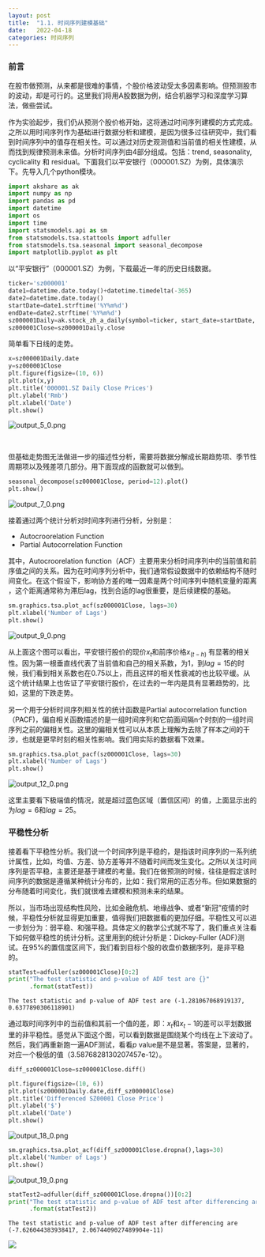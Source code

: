 ```yaml
---
layout: post
title:  "1.1. 时间序列建模基础"
date:   2022-04-18 
categories: 时间序列
---
```


### 前言

在股市做预测，从来都是很难的事情，个股价格波动受太多因素影响。但预测股市的波动，却是可行的。这里我们将用A股数据为例，结合机器学习和深度学习算法，做些尝试。

作为实验起步，我们仍从预测个股价格开始，这将通过时间序列建模的方式完成。之所以用时间序列作为基础进行数据分析和建模，是因为很多过往研究中，我们看到时间序列中的值存在相关性。可以通过对历史观测值和当前值的相关性建模，从而找到规律预测未来值。分析时间序列由4部分组成。包括：trend, seasonality, cyclicality 和 residual。下面我们以平安银行（000001.SZ）为例，具体演示下。先导入几个python模块。


```python
import akshare as ak
import numpy as np
import pandas as pd
import datetime
import os
import time
import statsmodels.api as sm
from statsmodels.tsa.stattools import adfuller
from statsmodels.tsa.seasonal import seasonal_decompose
import matplotlib.pyplot as plt
```


以“平安银行”（000001.SZ）为例，下载最近一年的历史日线数据。


```python
ticker='sz000001'
date1=datetime.date.today()+datetime.timedelta(-365)
date2=datetime.date.today()
startDate=date1.strftime('%Y%m%d')
endDate=date2.strftime('%Y%m%d')
sz000001Daily=ak.stock_zh_a_daily(symbol=ticker, start_date=startDate, end_date=endDate, adjust="qfq")
sz000001Close=sz000001Daily.close
```


简单看下日线的走势。


```python
x=sz000001Daily.date
y=sz000001Close
plt.figure(figsize=(10, 6))
plt.plot(x,y)
plt.title('000001.SZ Daily Close Prices')
plt.ylabel('Rmb')
plt.xlabel('Date')
plt.show()
```


![output_5_0.png](https://s2.loli.net/2022/04/18/FnSNatkLT75UpbC.png)

​    

但基础走势图无法做进一步的描述性分析，需要将数据分解成长期趋势项、季节性周期项以及残差项几部分。用下面现成的函数就可以做到。


```python
seasonal_decompose(sz000001Close, period=12).plot()
plt.show()
```


![output_7_0.png](https://s2.loli.net/2022/04/18/6OuwtK1QqjLZVId.png)


接着通过两个统计分析对时间序列进行分析，分别是：
* Autocroorelation Function 
* Partial Autocorrelation Function 


其中，Autocroorelation function（ACF）主要用来分析时间序列中的当前值和前序值之间的关系。因为在时间序列分析中，我们通常假设数据中的依赖结构不随时间变化。在这个假设下，影响协方差的唯一因素是两个时间序列中随机变量的距离 ，这个距离通常称为滞后lag，找到合适的lag很重要，是后续建模的基础。


```python
sm.graphics.tsa.plot_acf(sz000001Close, lags=30)
plt.xlabel('Number of Lags')
plt.show()
```


![output_9_0.png](https://s2.loli.net/2022/04/18/mRz2oASJ7VgNUf5.png)


从上面这个图可以看出，平安银行股价的现价$x_t$和前序价格$x_(t-h)$ 有显著的相关性。因为第一根垂直线代表了当前值和自己的相关系数，为1，到$lag=15$的时候，我们看到相关系数也在0.75以上，而且这样的相关性衰减的也比较平缓。从这个统计结果上也佐证了平安银行股价，在过去的一年内是具有显著趋势的，比如，这里的下跌走势。


另一个用于分析时间序列相关性的统计函数是Partial autocorrelation function （PACF)，偏自相关函数描述的是一组时间序列和它前面间隔n个时刻的一组时间序列之前的偏相关性。这里的偏相关性可以从本质上理解为去除了样本之间的干涉，也就是更早时刻的相关性影响。我们用实际的数据看下效果。


```python
sm.graphics.tsa.plot_pacf(sz000001Close, lags=30)
plt.xlabel('Number of Lags')
plt.show()
```


![output_12_0.png](https://s2.loli.net/2022/04/18/AdeIVhHxjFPctnp.png)


这里主要看下极端值的情况，就是超过蓝色区域（置信区间）的值，上面显示出的为$lag=6$和$lag=25$。


### 平稳性分析


接着看下平稳性分析。我们说一个时间序列是平稳的，是指该时间序列的一系列统计属性，比如，均值、方差、协方差等并不随着时间而发生变化。之所以关注时间序列是否平稳，主要还是基于建模的考量。我们在做预测的时候，往往是假定该时间序列的数据是遵循某种统计分布的，比如：我们常用的正态分布。但如果数据的分布随着时间变化，我们就很难去建模和预测未来的结果。


所以，当市场出现结构性风险，比如金融危机、地缘战争、或者“新冠”疫情的时候，平稳性分析就显得更加重要，值得我们把数据看的更加仔细。平稳性又可以进一步划分为：弱平稳、和强平稳。具体定义的数学公式就不写了，我们重点关注看下如何做平稳性的统计分析。这里用到的统计分析是：Dickey-Fuller (ADF)测试。在95%的置信度区间下，我们看到目标个股的收盘价数据序列，是非平稳的。


```python
statTest=adfuller(sz000001Close)[0:2]
print("The test statistic and p-value of ADF test are {}"
      .format(statTest))
```

    The test statistic and p-value of ADF test are (-1.281067068919137, 0.6377890306118901)


通过取时间序列中的当前值和其前一个值的差，即：$x_t$和$x_t-1$的差可以平划数据里的非平稳性。感觉从下面这个图，可以看到数据是围绕某个均线在上下波动了。然后，我们再重新跑一遍ADF测试，看看$p$ value是不是显著。答案是，显著的，对应一个极低的值（3.5876828130207457e-12）。


```python
diff_sz000001Close=sz000001Close.diff()
```


```python
plt.figure(figsize=(10, 6))
plt.plot(sz000001Daily.date,diff_sz000001Close)
plt.title('Differenced SZ00001 Close Price')
plt.ylabel('$')
plt.xlabel('Date')
plt.show()
```


![output_18_0.png](https://s2.loli.net/2022/04/18/V1PUTBKbDa79cW2.png)


```python
sm.graphics.tsa.plot_acf(diff_sz000001Close.dropna(),lags=30)
plt.xlabel('Number of Lags')
plt.show()
```


![output_19_0.png](https://s2.loli.net/2022/04/18/eUk82xTNW6dpmOi.png)


```python
statTest2=adfuller(diff_sz000001Close.dropna())[0:2]
print("The test statistic and p-value of ADF test after differencing are {}"\
      .format(statTest2))
```

    The test statistic and p-value of ADF test after differencing are (-7.626044383938417, 2.0674409027489904e-11)

![](C:\Users\ROSSN\Documents\myblog\hundreddd.github.io\assets\images\1.jpg)